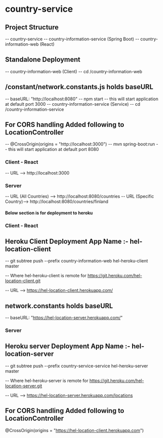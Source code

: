 # country-service

## Project Structure
-- country-service
  -- country-information-service (Spring Boot)
  -- country-information-web (React)

## Standalone Deployment
-- country-information-web (Client)
  -- cd /country-information-web
  ## /constant/network.constants.js holds baseURL
  -- baseURL: "http://localhost:8080"
  -- npm start
  -- this will start application at default port 3000
-- country-information-service (Service)
  -- cd /country-information-service
  ## For CORS handling Added following to LocationController
  -- @CrossOrigin(origins = "http://localhost:3000")
  -- mvn spring-boot:run
  -- this will start application at default port 8080
  ### Client - React
  -- URL --> http://localhost:3000

### Server
  -- URL (All Countries) --> http://localhost:8080/countries
  -- URL (Specific Country)--> http://localhost:8080/countries/finland

#### Below section is for deployment to heroku
### Client - React
  ## Heroku Client Deployment App Name :- hel-location-client
  -- git subtree push --prefix country-information-web hel-heroku-client master

  -- Where hel-heroku-client is remote for	https://git.heroku.com/hel-location-client.git
  
  -- URL --> https://hel-location-client.herokuapp.com/

  ## network.constants holds baseURL
  -- baseURL: "https://hel-location-server.herokuapp.com/"

### Server
  ## Heroku server Deployment App Name :- hel-location-server
  -- git subtree push --prefix country-service-service hel-heroku-server master

  -- Where hel-heroku-server is remote for	https://git.heroku.com/hel-location-server.git
  
  -- URL --> https://hel-location-server.herokuapp.com/locations

  ## For CORS handling Added following to LocationController
  @CrossOrigin(origins = "https://hel-location-client.herokuapp.com")
